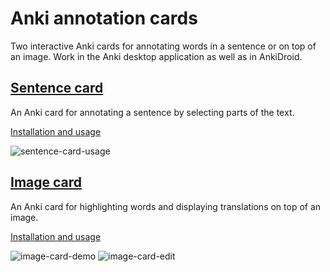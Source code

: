 # Anki annotation cards

Two interactive Anki cards for annotating words in a sentence or on top of an image.
Work in the Anki desktop application as well as in AnkiDroid.

## [Sentence card](https://github.com/nostrenz/anki-annotation-cards/tree/master/sentence-card)

An Anki card for annotating a sentence by selecting parts of the text.

[Installation and usage](https://github.com/nostrenz/anki-annotation-cards/tree/master/sentence-card)

![sentence-card-usage](https://raw.githubusercontent.com/nostrenz/anki-image-annotation-card/master/sentence-card/demo.gif)

## [Image card](https://github.com/nostrenz/anki-annotation-cards/tree/master/image-card)

An Anki card for highlighting words and displaying translations on top of an image.

[Installation and usage](https://github.com/nostrenz/anki-annotation-cards/tree/master/image-card)

![image-card-demo](https://raw.githubusercontent.com/nostrenz/anki-image-annotation-card/master/image-card/demo.gif)
![image-card-edit](https://raw.githubusercontent.com/nostrenz/anki-image-annotation-card/master/image-card/edit.gif)
